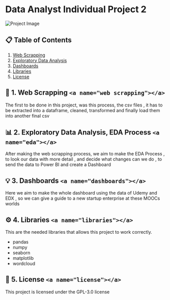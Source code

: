 # Data Analyst Individual Project 2

![Project Image](https://drive.google.com/file/d/113F1tw5iUL1YG2tvjV2CfX7AflTPnDSK)

## 📋 Table of Contents

1. [Web Scrapping](#etl)
2. [Exploratory Data Analysis](#eda)
3. [Dashboards](#dashboards)
4. [Libraries](#libraries)
5. [License](#license)

## 🧹 1. Web Scrapping `<a name="web scrapping"></a>`

The first to be done in this project, was this process, the csv files , it has to be extracted into a dataframe, cleaned, transformed
and finally load them into another final csv

## 📊 2. Exploratory Data Analysis, EDA Process `<a name="eda"></a>`

After making the web scrapping process, we aim to make the EDA Process , to look our data with more detail , and decide what changes can we do , to send the data to Power BI and create a Dashboard

## 💡 3. Dashboards `<a name="dashboards"></a>`

Here we aim to make the whole dashboard using the data of Udemy and EDX , so we can give a guide to a new startup enterprise at these MOOCs worlds

## ⚙️ 4. Libraries `<a name="libraries"></a>`

This are the needed libraries that allows this project to work correctly.

- pandas
- numpy
- seaborn
- matplotlib
- wordcloud

## 📄 5. License `<a name="license"></a>`

This project is licensed under the GPL-3.0 license
